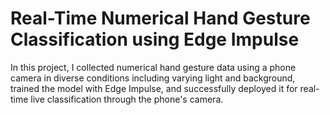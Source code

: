 # Real-Time Numerical Hand Gesture Classification using Edge Impulse
In this project, I collected numerical hand gesture data using a phone camera in diverse conditions including varying light and background, trained the model with Edge Impulse, and successfully deployed it for real-time live classification through the phone's camera.
